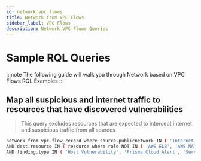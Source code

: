 ```yaml
---
id: network_vpc_flows
title: Network from VPC Flows
sidebar_label: VPC Flows
description: Network VPC Flows Queries
---
```


# Sample RQL Queries

:::note
The following guide will walk you through Network based on VPC Flows RQL Examples
:::

## Map all suspicious and internet traffic to resources that have discovered vulnerabilities
> This query excludes resources that are expected to intercept internet and suspicious traffic from all sources

```bash
network from vpc.flow_record where source.publicnetwork IN ( 'Internet IPs', 'Suspicious IPs' ) 
AND dest.resource IN ( resource where role NOT IN ( 'AWS ELB', 'AWS NAT Gateway', 'AZURE ELB', 'GCP ELB' ) 
AND finding.type IN ( 'Host Vulnerability', 'Prisma Cloud Alert', 'Serverless Vulnerability' ) ) AND bytes > 0
```

